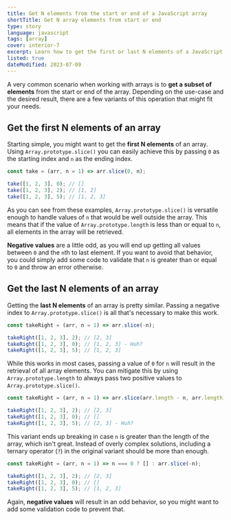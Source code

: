 ```yaml
---
title: Get N elements from the start or end of a JavaScript array
shortTitle: Get N array elements from start or end
type: story
language: javascript
tags: [array]
cover: interior-7
excerpt: Learn how to get the first or last N elements of a JavaScript array, using `Array.prototype.slice()`.
listed: true
dateModified: 2023-07-09
---
```


A very common scenario when working with arrays is to **get a subset of elements** from the start or end of the array. Depending on the use-case and the desired result, there are a few variants of this operation that might fit your needs.

## Get the first N elements of an array

Starting simple, you might want to get the **first N elements** of an array. Using `Array.prototype.slice()` you can easily achieve this by passing `0` as the starting index and `n` as the ending index.

```js
const take = (arr, n = 1) => arr.slice(0, n);

take([1, 2, 3], 0); // []
take([1, 2, 3], 2); // [1, 2]
take([1, 2, 3], 5); // [1, 2, 3]
```

As you can see from these examples, `Array.prototype.slice()` is versatile enough to handle values of `n` that would be well outside the array. This means that if the value of `Array.prototype.length` is less than or equal to `n`, all elements in the array will be retrieved.

**Negative values** are a little odd, as you will end up getting all values between `0` and the `n`th to last element. If you want to avoid that behavior, you could simply add some code to validate that `n` is greater than or equal to `0` and throw an error otherwise.

## Get the last N elements of an array

Getting the **last N elements** of an array is pretty similar. Passing a negative index to `Array.prototype.slice()` is all that's necessary to make this work.

```js
const takeRight = (arr, n = 1) => arr.slice(-n);

takeRight([1, 2, 3], 2); // [2, 3]
takeRight([1, 2, 3], 0); // [1, 2, 3] - Huh?
takeRight([1, 2, 3], 5); // [1, 2, 3]
```

While this works in most cases, passing a value of `0` for `n` will result in the retrieval of all array elements. You can mitigate this by using `Array.prototype.length` to always pass two positive values to `Array.prototype.slice()`.

```js
const takeRight = (arr, n = 1) => arr.slice(arr.length - n, arr.length);

takeRight([1, 2, 3], 2); // [2, 3]
takeRight([1, 2, 3], 0); // []
takeRight([1, 2, 3], 5); // [2, 3] - Huh?
```

This variant ends up breaking in case `n` is greater than the length of the array, which isn't great. Instead of overly complex solutions, including a ternary operator (`?`) in the original variant should be more than enough.

```js
const takeRight = (arr, n = 1) => n === 0 ? [] : arr.slice(-n);

takeRight([1, 2, 3], 2); // [2, 3]
takeRight([1, 2, 3], 0); // []
takeRight([1, 2, 3], 5); // [1, 2, 3]
```

Again, **negative values** will result in an odd behavior, so you might want to add some validation code to prevent that.
